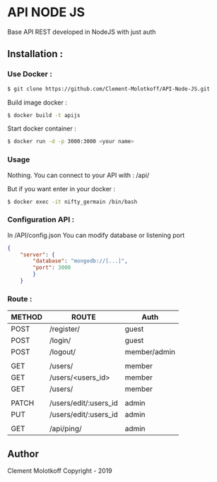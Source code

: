 # API NODE JS 

Base API REST developed in NodeJS with just auth

## Installation :

### Use Docker :

```bash
$ git clone https://github.com/Clement-Molotkoff/API-Node-JS.git
```
Build image docker :
```bash
$ docker build -t apijs
```
Start docker container :
```bash
$ docker run -d -p 3000:3000 <your name>
```

### Usage
Nothing.
You can connect to your API with : <ip>/api/<route>
 
But if you want enter in your docker :
```bash
$ docker exec -it nifty_germain /bin/bash
```

### Configuration API : 
In /API/config.json
You can modify database or listening port 
```json
{
    "server": {
        "database": "mongodb://[...]",
        "port": 3000
        }
    }
```

### Route : 

|METHOD          |ROUTE                          |Auth                         |
|----------------|-------------------------------|-----------------------------|
|POST            |/register/                     |guest                        |
|POST            |/login/                        |guest                        |
|POST            |/logout/                       |member/admin                 |
|                |                               |                             |
|GET             |/users/                        |member                       |
|GET             |/users/<users_id>              |member                       |
|GET             |/users/<email>                 |member                       |
|                |                               |                             |
|PATCH           |/users/edit/:users_id          |admin                        |
|PUT             |/users/edit/:users_id          |admin                        |
|                |                               |                             |
|GET             |/api/ping/                     |admin                        |

## Author
Clement Molotkoff
Copyright - 2019



